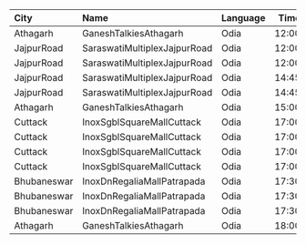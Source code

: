 | City        | Name                         | Language |  Time | Type          | Price | Capacity | Booked |
| :---------- | :--------------------------- | :------- | ----: | :------------ | ----: | -------: | -----: |
| Athagarh    | GaneshTalkiesAthagarh        | Odia     | 12:00 | Gold          |  100₹ |      100 |      0 |
| JajpurRoad  | SaraswatiMultiplexJajpurRoad | Odia     | 12:00 | Vip           |  130₹ |      128 |     88 |
| JajpurRoad  | SaraswatiMultiplexJajpurRoad | Odia     | 12:00 | Diamond       |  100₹ |       78 |     55 |
| JajpurRoad  | SaraswatiMultiplexJajpurRoad | Odia     | 14:45 | Vip           |  130₹ |      128 |     88 |
| JajpurRoad  | SaraswatiMultiplexJajpurRoad | Odia     | 14:45 | Diamond       |  100₹ |       78 |     55 |
| Athagarh    | GaneshTalkiesAthagarh        | Odia     | 15:00 | Gold          |  100₹ |      100 |      0 |
| Cuttack     | InoxSgblSquareMallCuttack    | Odia     | 17:00 | Club          |  112₹ |       44 |      0 |
| Cuttack     | InoxSgblSquareMallCuttack    | Odia     | 17:00 | Executive     |  112₹ |       14 |      0 |
| Cuttack     | InoxSgblSquareMallCuttack    | Odia     | 17:00 | RoyalRecliner |  190₹ |        4 |      0 |
| Cuttack     | InoxSgblSquareMallCuttack    | Odia     | 17:00 | Royal         |  112₹ |       31 |      0 |
| Bhubaneswar | InoxDnRegaliaMallPatrapada   | Odia     | 17:30 | Club          |  130₹ |       25 |      0 |
| Bhubaneswar | InoxDnRegaliaMallPatrapada   | Odia     | 17:30 | Executive     |  130₹ |       10 |      0 |
| Bhubaneswar | InoxDnRegaliaMallPatrapada   | Odia     | 17:30 | Royal         |  130₹ |       18 |      0 |
| Athagarh    | GaneshTalkiesAthagarh        | Odia     | 18:00 | Gold          |  100₹ |      100 |      0 |